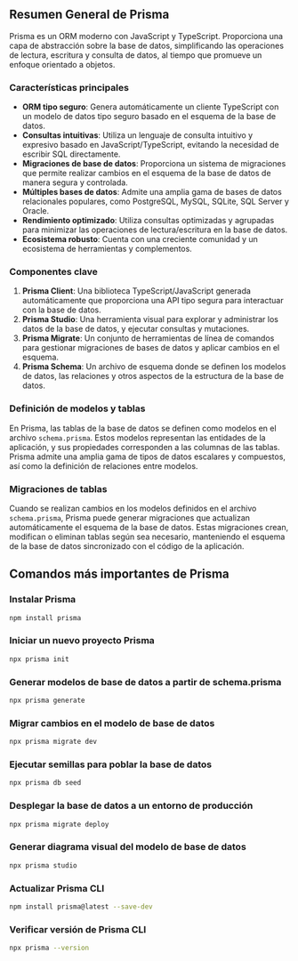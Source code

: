 ## Resumen General de Prisma

Prisma es un ORM moderno con JavaScript y TypeScript. Proporciona una capa de abstracción sobre la base de datos, simplificando las operaciones de lectura, escritura y consulta de datos, al tiempo que promueve un enfoque orientado a objetos.

### Características principales

- **ORM tipo seguro**: Genera automáticamente un cliente TypeScript con un modelo de datos tipo seguro basado en el esquema de la base de datos.
- **Consultas intuitivas**: Utiliza un lenguaje de consulta intuitivo y expresivo basado en JavaScript/TypeScript, evitando la necesidad de escribir SQL directamente.
- **Migraciones de base de datos**: Proporciona un sistema de migraciones que permite realizar cambios en el esquema de la base de datos de manera segura y controlada.
- **Múltiples bases de datos**: Admite una amplia gama de bases de datos relacionales populares, como PostgreSQL, MySQL, SQLite, SQL Server y Oracle.
- **Rendimiento optimizado**: Utiliza consultas optimizadas y agrupadas para minimizar las operaciones de lectura/escritura en la base de datos.
- **Ecosistema robusto**: Cuenta con una creciente comunidad y un ecosistema de herramientas y complementos.

### Componentes clave

1. **Prisma Client**: Una biblioteca TypeScript/JavaScript generada automáticamente que proporciona una API tipo segura para interactuar con la base de datos.
2. **Prisma Studio**: Una herramienta visual para explorar y administrar los datos de la base de datos, y ejecutar consultas y mutaciones.
3. **Prisma Migrate**: Un conjunto de herramientas de línea de comandos para gestionar migraciones de bases de datos y aplicar cambios en el esquema.
4. **Prisma Schema**: Un archivo de esquema donde se definen los modelos de datos, las relaciones y otros aspectos de la estructura de la base de datos.

### Definición de modelos y tablas

En Prisma, las tablas de la base de datos se definen como modelos en el archivo `schema.prisma`. Estos modelos representan las entidades de la aplicación, y sus propiedades corresponden a las columnas de las tablas. Prisma admite una amplia gama de tipos de datos escalares y compuestos, así como la definición de relaciones entre modelos.

### Migraciones de tablas

Cuando se realizan cambios en los modelos definidos en el archivo `schema.prisma`, Prisma puede generar migraciones que actualizan automáticamente el esquema de la base de datos. Estas migraciones crean, modifican o eliminan tablas según sea necesario, manteniendo el esquema de la base de datos sincronizado con el código de la aplicación.
## Comandos más importantes de Prisma
### Instalar Prisma


```bash
npm install prisma
```

### Iniciar un nuevo proyecto Prisma

```bash
npx prisma init
```

### Generar modelos de base de datos a partir de schema.prisma

```bash
npx prisma generate
```

### Migrar cambios en el modelo de base de datos

```bash
npx prisma migrate dev
```

### Ejecutar semillas para poblar la base de datos

```bash
npx prisma db seed
```

### Desplegar la base de datos a un entorno de producción

```bash
npx prisma migrate deploy
```

### Generar diagrama visual del modelo de base de datos

```bash
npx prisma studio
```

### Actualizar Prisma CLI

```bash
npm install prisma@latest --save-dev
```

### Verificar versión de Prisma CLI

```bash
npx prisma --version
```